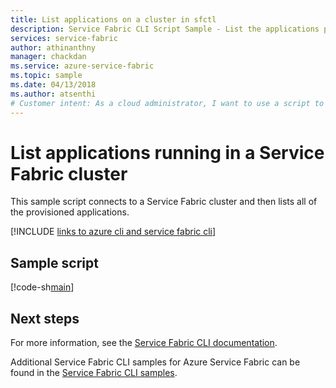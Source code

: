 ```yaml
---
title: List applications on a cluster in sfctl
description: Service Fabric CLI Script Sample - List the applications provisioned on a Service Fabric cluster.
services: service-fabric
author: athinanthny
manager: chackdan
ms.service: azure-service-fabric
ms.topic: sample
ms.date: 04/13/2018
ms.author: atsenthi
# Customer intent: As a cloud administrator, I want to use a script to list all applications on a Service Fabric cluster, so that I can manage and monitor the provisioned applications effectively.
---
```


# List applications running in a Service Fabric cluster

This sample script connects to a Service Fabric cluster and then lists all of the provisioned applications.

[!INCLUDE [links to azure cli and service fabric cli](../includes/service-fabric-sfctl.md)]

## Sample script

[!code-sh[main](../../../cli_scripts/service-fabric/list-application/list-application.sh "List provisioned applications from a cluster")]

## Next steps

For more information, see the [Service Fabric CLI documentation](../service-fabric-cli.md).

Additional Service Fabric CLI samples for Azure Service Fabric can be found in the [Service Fabric CLI samples](../samples-cli.md).
